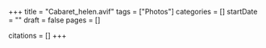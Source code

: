 +++
title = "Cabaret_helen.avif"
tags = ["Photos"]
categories = []
startDate = ""
draft = false
pages = []

citations = []
+++
